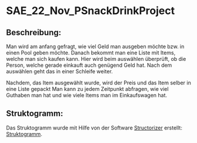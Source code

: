 # SAE_22_Nov_PSnackDrinkProject

## Beschreibung:
Man wird am anfang gefragt, wie viel Geld man ausgeben möchte bzw. in einen Pool geben möchte.
Danach bekommt man eine Liste mit Items, welche man sich kaufen kann. Hier wird beim auswählen überprüft, ob die Person, welche gerade einkauft 
auch genügend Geld hat. Nach dem auswählen geht das in einer Schleife weiter.

Nachdem, das Item ausgewählt wurde, wird der Preis und das Item selber in eine Liste gepackt
Man kann zu jedem Zeitpunkt abfragen, wie viel Guthaben man hat und wie viele Items man im Einkaufswagen hat.

## Struktogramm:
Das Struktogramm wurde mit Hilfe von der Software [Structorizer](https://structorizer.fisch.lu/) erstellt: [Struktogramm](https://github.com/PhoenixRV/SAE_22_Nov_PyEndProject/blob/master/Snack_Automat.nsd).
